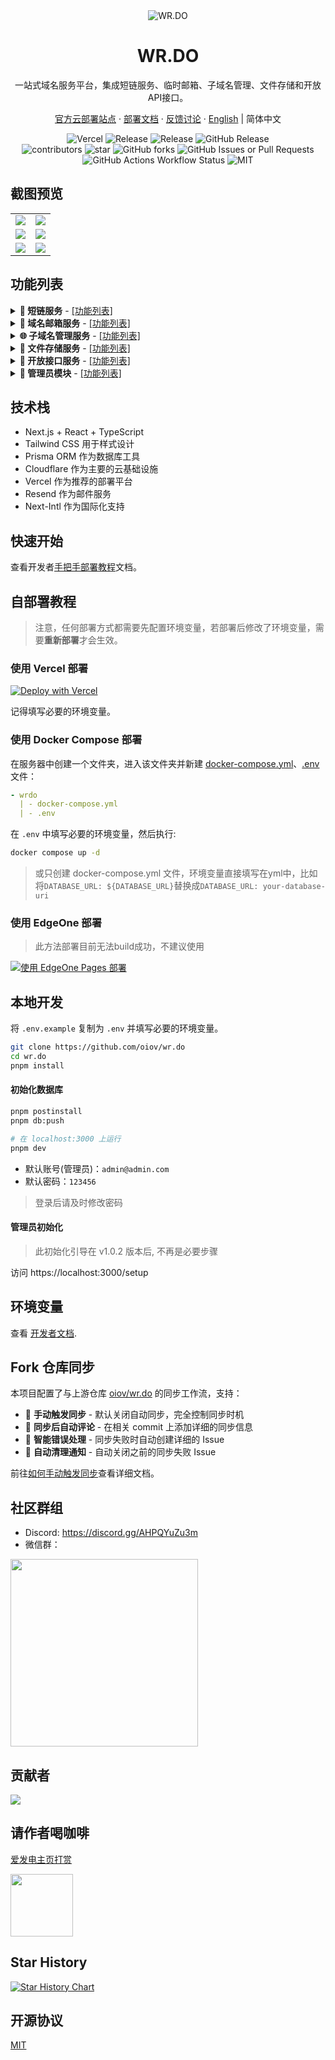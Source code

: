 <div align="center">
  <img src="https://wr.do/_static/images/x-preview.png" alt="WR.DO" >
  <h1>WR.DO</h1>
  <p>一站式域名服务平台，集成短链服务、临时邮箱、子域名管理、文件存储和开放API接口。</p>
  <p>
    <a href="https://wr.do">官方云部署站点</a> · <a href="https://wr.do/docs/developer">部署文档</a> · <a href="https://wr.do/feedback">反馈讨论</a> · <a href="/README-en.md">English</a> | 简体中文
  </p>
  <img alt="Vercel" src="https://img.shields.io/badge/vercel-online-55b467?labelColor=black&logo=vercel&style=flat-square">
  <img alt="Release" src="https://img.shields.io/github/actions/workflow/status/oiov/wr.do/docker-build-push.yml?label=release&labelColor=black&logo=githubactions&logoColor=white&style=flat-square">
  <img alt="Release" src="https://img.shields.io/github/release-date/oiov/wr.do?labelColor=black&style=flat-square">
  <img alt="GitHub Release" src="https://img.shields.io/github/v/release/oiov/wr.do?style=flat-square&label=latest"><br>
  <img src="https://img.shields.io/github/contributors/oiov/wr.do?color=c4f042&labelColor=black&style=flat-square" alt="contributors"/>
  <img src="https://img.shields.io/github/stars/oiov/wr.do.svg?logo=github&style=flat-square" alt="star"/>
  <img alt="GitHub forks" src="https://img.shields.io/github/forks/oiov/wr.do?style=flat-square">
  <img alt="GitHub Issues or Pull Requests" src="https://img.shields.io/github/issues/oiov/wr.do?style=flat-square"> <br>
  <img alt="GitHub Actions Workflow Status" src="https://img.shields.io/github/actions/workflow/status/oiov/wr.do/docker-build-push.yml?style=flat-square">
	<img src="https://img.shields.io/github/license/oiov/wr.do?style=flat-square" alt="MIT"/>
</div>

## 截图预览

<table>
  <tr>
    <td><img src="https://wr.do/_static/images/light-preview.png" /></td>
    <td><img src="https://wr.do/_static/images/example_02.png" /></td>
  </tr>
  <tr>
    <td><img src="https://wr.do/_static/images/example_01.png" /></td>
    <td><img src="https://wr.do/_static/images/realtime-globe.png" /></td>
  </tr>
  <tr>
    <td><img src="https://wr.do/_static/images/example_03.png" /></td>
    <td><img src="https://wr.do/_static/images/domains.png" /></td>
  </tr>
</table>


## 功能列表

<details>
<summary><strong> 🔗 短链服务</strong> - <a href="javascript:;">[功能列表]</a></summary>
<ul>
<li>支持自定义短链</li>
<li>支持生成自定义二维码</li>
<li>支持密码保护链接</li>
<li>支持设置过期时间</li>
<li>支持访问统计（实时日志、地图等多维度数据分析）</li>
<li>支持调用 API 创建短链</li>
</ul>
</details>

<details>
<summary><strong> 📮 域名邮箱服务</strong> - <a href="javascript:;">[功能列表]</a></summary>
<ul>
<li>支持创建自定义前缀邮箱</li>
<li>支持过滤未读邮件列表</li>
<li>可创建无限数量邮箱</li>
<li>支持接收无限制邮件 （依赖 Cloudflare Email Worker）</li>
<li>支持发送邮件（依赖 Resend）</li>
<li>支持 Catch-All 配置</li>
<li>支持 Telegram 推送（多频道/群组）</li>
<li>支持调用 API 创建邮箱</li>
<li>支持调用 API 获取收件箱邮件</li>
</ul>
</details>

<details>
<summary><strong>🌐 子域名管理服务</strong> - <a href="javascript:;">[功能列表]</a></summary>
<ul>
<li>支持管理多 Cloudflare 账户下的多个域名的 DNS 记录</li>
<li>支持创建多种 DNS 记录类型（CNAME、A、TXT 等）</li>
<li>支持开启申请模式（用户提交、管理员审批）</li>
<li>支持邮件通知管理员、用户域名申请状态</li>
</ul>
</details>

<details>
<summary><strong>📂 文件存储服务</strong> - <a href="javascript:;">[功能列表]</a></summary>
<ul>
<li>支持多渠道（S3 API）云存储平台（Cloudflare R2、AWS S3、OSS等）
<li>支持单渠道多存储桶配置
<li>动态配置文件上传大小限制
<li>支持拖拽、批量、粘贴上传文件
<li>支持批量删除文件
<li>快捷生成文件短链、二维码
<li>支持部分文件在线预览内容
</ul>
</details>

<details>
<summary><strong>📡 开放接口服务</strong> - <a href="javascript:;">[功能列表]</a></summary>
<ul>
<li>支持调用 API 获取网站元数据
<li>支持调用 API 获取网站截图
<li>支持调用 API 生成网站二维码
<li>支持调用 API 将网站转换为 Markdown、Text
<li>支持生成用户 API Key，用于第三方调用开放接口
</ul>
</details>

<details>
<summary><strong>👑 管理员模块</strong> - <a href="javascript:;">[功能列表]</a></summary>
<ul>
<li>多维度图表展示网站状态
<li>域名服务配置（动态配置各项服务是否启用，包括短链、临时邮箱（收发邮件）
<li>用户列表管理（设置权限、分配使用额度、禁用用户等）
<li>动态配置登录方式 (支持 Google, GitHub, 邮箱验证, 账户密码, LinuxDO)
<li>短链管理（管理所有用户创建的短链）
<li>邮箱管理（管理所有用户创建的临时邮箱）
<li>子域名管理（管理所有用户创建的子域名）
</ul>
</details>

## 技术栈

- Next.js + React + TypeScript
- Tailwind CSS 用于样式设计
- Prisma ORM 作为数据库工具
- Cloudflare 作为主要的云基础设施
- Vercel 作为推荐的部署平台
- Resend 作为邮件服务
- Next-Intl 作为国际化支持

## 快速开始

查看开发者[手把手部署教程](https://wr.do/docs/developer/quick-start-zh)文档。

## 自部署教程

> 注意，任何部署方式都需要先配置环境变量，若部署后修改了环境变量，需要**重新部署**才会生效。

### 使用 Vercel 部署

[![Deploy with Vercel](https://vercel.com/button)](https://vercel.com/new/clone?repository-url=https://github.com/oiov/wr.do.git&project-name=wrdo)

记得填写必要的环境变量。

### 使用 Docker Compose 部署

在服务器中创建一个文件夹，进入该文件夹并新建 [docker-compose.yml](https://github.com/oiov/wr.do/blob/main/docker-compose.yml)、[.env](https://github.com/oiov/wr.do/blob/main/.env.example) 文件：

```yml
- wrdo
  | - docker-compose.yml
  | - .env
```

在 `.env` 中填写必要的环境变量，然后执行: 

```bash
docker compose up -d
```

> 或只创建 docker-compose.yml 文件，环境变量直接填写在yml中，比如将`DATABASE_URL: ${DATABASE_URL}`替换成`DATABASE_URL: your-database-uri`

### 使用 EdgeOne 部署

> 此方法部署目前无法build成功，不建议使用

[![使用 EdgeOne Pages 部署](https://cdnstatic.tencentcs.com/edgeone/pages/deploy.svg)](https://edgeone.ai/pages/new?repository-url=https%3A%2F%2Fgithub.com%2Foiov%2Fwr.do)

## 本地开发

将 `.env.example` 复制为 `.env` 并填写必要的环境变量。

```bash
git clone https://github.com/oiov/wr.do
cd wr.do
pnpm install
```

#### 初始化数据库

```bash
pnpm postinstall
pnpm db:push
```

```bash
# 在 localhost:3000 上运行
pnpm dev
```

- 默认账号(管理员)：`admin@admin.com`
- 默认密码：`123456`

> 登录后请及时修改密码

#### 管理员初始化

> 此初始化引导在 v1.0.2 版本后, 不再是必要步骤

访问 https://localhost:3000/setup

## 环境变量

查看 [开发者文档](https://wr.do/docs/developer).

## Fork 仓库同步

本项目配置了与上游仓库 [oiov/wr.do](https://github.com/oiov/wr.do) 的同步工作流，支持：

- 🔄 **手动触发同步** - 默认关闭自动同步，完全控制同步时机
- 💬 **同步后自动评论** - 在相关 commit 上添加详细的同步信息
- 🚨 **智能错误处理** - 同步失败时自动创建详细的 Issue
- 🧹 **自动清理通知** - 自动关闭之前的同步失败 Issue

前往[如何手动触发同步](https://wr.do/docs/developer/sync)查看详细文档。

## 社区群组

- Discord: https://discord.gg/AHPQYuZu3m
- 微信群：

<img width="300" src="https://wr.do/group" />

## 贡献者

<a href="https://github.com/oiov/wr.do/graphs/contributors">
  <img src="https://contrib.rocks/image?repo=oiov/wr.do" />
</a>

## 请作者喝咖啡
  
[爱发电主页打赏](wr.do/afdhome)

<img width="100" src="https://wr.do/bbpt9z" />


## Star History

<a href="https://star-history.com/#oiov/wr.do&Date">
 <picture>
   <source media="(prefers-color-scheme: dark)" srcset="https://api.star-history.com/svg?repos=oiov/wr.do&type=Date&theme=dark" />
   <source media="(prefers-color-scheme: light)" srcset="https://api.star-history.com/svg?repos=oiov/wr.do&type=Date" />
   <img alt="Star History Chart" src="https://api.star-history.com/svg?repos=oiov/wr.do&type=Date" />
 </picture>
</a>

## 开源协议

[MIT](/LICENSE.md)

